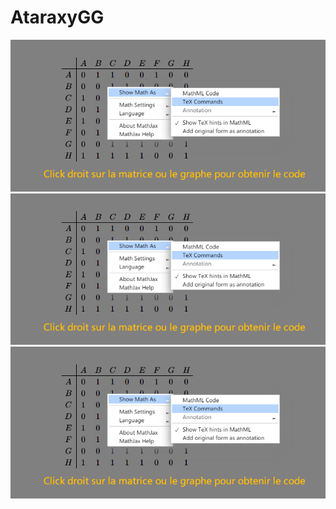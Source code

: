 # AtaraxyGG
![image](https://github.com/Rong-YU/AtaraxyGG/blob/master/images/1.png)
![image](https://github.com/Rong-YU/AtaraxyGG/blob/master/images/1.png)
![image](https://github.com/Rong-YU/AtaraxyGG/blob/master/images/1.png)
